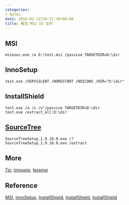 ```yaml
---
categories:
- Notes
date: 2016-02-11T20:17:10+08:00
title: 解包 MSI IS 文件
---
```


<!--more-->

## MSI

    msiexec.exe /a D:\test.msi /passive TARGETDIR=D:\dir

## InnoSetup

    test.exe /VERYSILENT /NORESTART /NOICONS /DIR="D:\dir"

## InstallShield

    test.exe /a /s /v"/passive TARGETDIR=D:\dir
    test.exe /extract_all:D:\dir

## [SourceTree](https://www.atlassian.com/software/sourcetree)

    SourceTreeSetup_1.9.10.0.exe /?
    SourceTreeSetup_1.9.10.0.exe /extract

## More
[7zr](https://blog.xhstormr.tk/uploads/bin/7zr.exe),
[innounp](https://blog.xhstormr.tk/uploads/bin/innounp.exe),
[lessmsi](https://github.com/activescott/lessmsi/releases/latest)

## Reference
[MSI](https://helpnet.flexerasoftware.com/installshield24helplib/helplibrary/IHelpCmdLineMSI.htm),
[InnoSetup](http://www.jrsoftware.org/ishelp/topic_setupcmdline.htm),
[InstallShield](https://helpnet.flexerasoftware.com/installshield24helplib/helplibrary/IsCabView.htm),
[InstallShield](https://helpnet.flexerasoftware.com/installshield24helplib/helplibrary/IHelpSetup_EXECmdLine.htm),
[InstallShield](https://stackoverflow.com/questions/8681252/programmatically-extract-contents-of-installshield-setup-exe)

